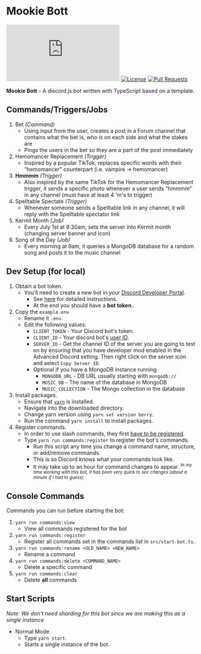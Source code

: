 # Mookie Bott

[![discord.js](https://img.shields.io/github/package-json/dependency-version/KevinNovak/Discord-Bot-TypeScript-Template/discord.js)](https://discord.js.org/)
[![License](https://img.shields.io/badge/license-MIT-blue)](https://opensource.org/licenses/MIT)
[![Pull Requests](https://img.shields.io/badge/Pull%20Requests-Welcome!-brightgreen)](https://github.com/KevinNovak/Discord-Bot-TypeScript-Template/pulls)

**Mookie Bott** - A discord.js bot written with TypeScript based on a template.

## Commands/Triggers/Jobs

1. Bet _(Command)_
    - Using input from the user, creates a post in a Forum channel that contains what the bet is, who is on each side and what the stakes are
    - Pings the users in the bet so they are a part of the post immediately
2. Hemomancer Replacement _(Trigger)_
    - Inspired by a popular TikTok, replaces specific words with their "hemomancer" counterpart (i.e. vampire -> hemomancer)
3. **Hmmmm** _(Trigger)_
    - Also inspired by the same TikTok for the Hemomancer Replacement trigger, it sends a specific photo whenever a user sends "hmmmm" in any channel (must have at least 4 'm's to trigger)
4. Spelltable Spectate _(Trigger)_
    - Whenever someone sends a Spelltable link in any channel, it will reply with the Spelltable spectator link
5. Kermit Month _(Job)_
    - Every July 1st at 8:30am, sets the server into Kermit month (changing server banner and icon)
6. Song of the Day _(Job)_
    - Every morning at 9am, it queries a MongoDB database for a random song and posts it to the music channel

## Dev Setup (for local)

1. Obtain a bot token.
    - You'll need to create a new bot in your [Discord Developer Portal](https://discord.com/developers/applications/).
        - See [here](https://www.writebots.com/discord-bot-token/) for detailed instructions.
        - At the end you should have a **bot token**..
2. Copy the `example.env`
    - Rename it `.env`.
    - Edit the following values:
        - `CLIENT_TOKEN` - Your Discord bot's token.
        - `CLIENT_ID` - Your discord bot's [user ID](https://techswift.org/2020/04/22/how-to-find-your-user-id-on-discord/).
        - `SERVER_ID` - Get the channel ID of the server you are going to test on by ensuring that you have developer mod enabled in the Advanced Discord setting. Then right click on the server icon and select `Copy Server ID`.
        - Optional if you have a MongoDB instance running
            - `MONGODB_URL` - DB URL usually starting with `mongodb://`
            - `MUSIC_DB` - The name of the database in MongoDB
            - `MUSIC_COLLECTION` - The Mongo collection in the database
3. Install packages.
    - Ensure that [`yarn`](https://classic.yarnpkg.com/lang/en/docs/install/#windows-stable) is installed.
    - Navigate into the downloaded directory.
    - Change yarn version using `yarn set version berry`.
    - Run the command `yarn install` to install packages.
4. Register commands.
    - In order to use slash commands, they first [have to be registered](https://discordjs.guide/creating-your-bot/command-deployment.html).
    - Type `yarn run commands:register` to register the bot's commands.
        - Run this script any time you change a command name, structure, or add/remove commands.
        - This is so Discord knows what your commands look like.
        - It may take up to an hour for command changes to appear. <sup>_In my time working with this bot, it has been very quick to see changes (about a minute if I had to guess)_</sup>

## Console Commands

Commands you can run before starting the bot:

1. `yarn run commands:view`
    - View all commands registered for the bot
2. `yarn run commands:register`
    - Register all commands set in the commands list in `src/start-bot.ts`.
3. `yarn run commands:rename <OLD_NAME> <NEW_NAME>`
    - Rename a command
4. `yarn run commands:delete <COMMAND_NAME>`
    - Delete a specific command
5. `yarn run commands:clear`
    - Delete **all** commands

## Start Scripts

_Note: We don't need sharding for this bot since we are making this as a single instance_

-   Normal Mode
    -   Type `yarn start`.
    -   Starts a single instance of the bot.
